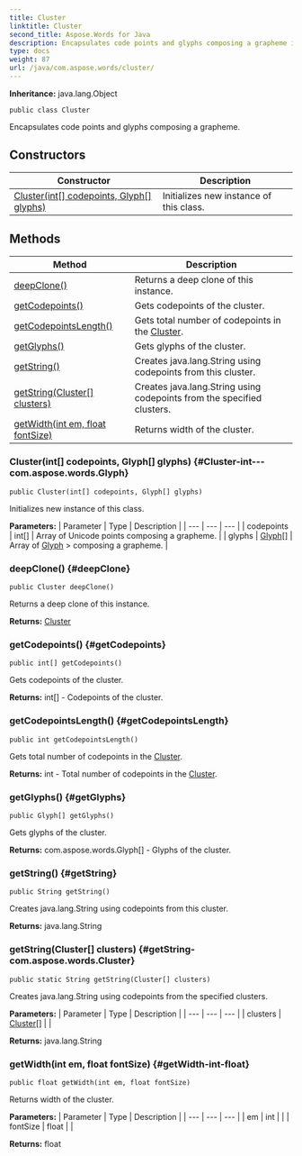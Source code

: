 ```yaml
---
title: Cluster
linktitle: Cluster
second_title: Aspose.Words for Java
description: Encapsulates code points and glyphs composing a grapheme in Java.
type: docs
weight: 87
url: /java/com.aspose.words/cluster/
---
```


**Inheritance:**
java.lang.Object
```
public class Cluster
```

Encapsulates code points and glyphs composing a grapheme.
## Constructors

| Constructor | Description |
| --- | --- |
| [Cluster(int[] codepoints, Glyph[] glyphs)](#Cluster-int---com.aspose.words.Glyph) | Initializes new instance of this class. |
## Methods

| Method | Description |
| --- | --- |
| [deepClone()](#deepClone) | Returns a deep clone of this instance. |
| [getCodepoints()](#getCodepoints) | Gets codepoints of the cluster. |
| [getCodepointsLength()](#getCodepointsLength) | Gets total number of codepoints in the [Cluster](../../com.aspose.words/cluster/). |
| [getGlyphs()](#getGlyphs) | Gets glyphs of the cluster. |
| [getString()](#getString) | Creates java.lang.String using codepoints from this cluster. |
| [getString(Cluster[] clusters)](#getString-com.aspose.words.Cluster) | Creates java.lang.String using codepoints from the specified clusters. |
| [getWidth(int em, float fontSize)](#getWidth-int-float) | Returns width of the cluster. |
### Cluster(int[] codepoints, Glyph[] glyphs) {#Cluster-int---com.aspose.words.Glyph}
```
public Cluster(int[] codepoints, Glyph[] glyphs)
```


Initializes new instance of this class.

**Parameters:**
| Parameter | Type | Description |
| --- | --- | --- |
| codepoints | int[] | Array of Unicode points composing a grapheme. |
| glyphs | [Glyph\[\]](../../com.aspose.words/glyph/) | Array of [Glyph](../../com.aspose.words/glyph/) > composing a grapheme. |

### deepClone() {#deepClone}
```
public Cluster deepClone()
```


Returns a deep clone of this instance.

**Returns:**
[Cluster](../../com.aspose.words/cluster/)
### getCodepoints() {#getCodepoints}
```
public int[] getCodepoints()
```


Gets codepoints of the cluster.

**Returns:**
int[] - Codepoints of the cluster.
### getCodepointsLength() {#getCodepointsLength}
```
public int getCodepointsLength()
```


Gets total number of codepoints in the [Cluster](../../com.aspose.words/cluster/).

**Returns:**
int - Total number of codepoints in the [Cluster](../../com.aspose.words/cluster/).
### getGlyphs() {#getGlyphs}
```
public Glyph[] getGlyphs()
```


Gets glyphs of the cluster.

**Returns:**
com.aspose.words.Glyph[] - Glyphs of the cluster.
### getString() {#getString}
```
public String getString()
```


Creates java.lang.String using codepoints from this cluster.

**Returns:**
java.lang.String
### getString(Cluster[] clusters) {#getString-com.aspose.words.Cluster}
```
public static String getString(Cluster[] clusters)
```


Creates java.lang.String using codepoints from the specified clusters.

**Parameters:**
| Parameter | Type | Description |
| --- | --- | --- |
| clusters | [Cluster\[\]](../../com.aspose.words/cluster/) |  |

**Returns:**
java.lang.String
### getWidth(int em, float fontSize) {#getWidth-int-float}
```
public float getWidth(int em, float fontSize)
```


Returns width of the cluster.

**Parameters:**
| Parameter | Type | Description |
| --- | --- | --- |
| em | int |  |
| fontSize | float |  |

**Returns:**
float
